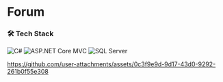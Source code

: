 # Forum

### 🛠️ Tech Stack
![C#](https://img.shields.io/badge/Language-C%23-239120?style=flat&logo=csharp&logoColor=white)
![ASP.NET Core MVC](https://img.shields.io/badge/Framework-ASP.NET%20Core%20MVC-512BD4?style=flat&logo=.net&logoColor=white)
![SQL Server](https://img.shields.io/badge/Database-SQL%20Server-CC2927?style=flat&logo=microsoft-sql-server&logoColor=white)




https://github.com/user-attachments/assets/0c3f9e9d-9d17-43d0-9292-261b0f55e308

